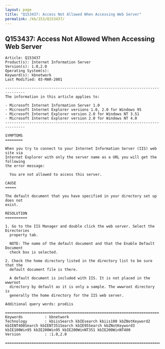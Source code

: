 ```yaml
---
layout: page
title: "Q153437: Access Not Allowed When Accessing Web Server"
permalink: /kb/153/Q153437/
---
```


## Q153437: Access Not Allowed When Accessing Web Server

	Article: Q153437
	Product(s): Internet Information Server
	Version(s): 1.0,2.0
	Operating System(s): 
	Keyword(s): kbnetwork
	Last Modified: 03-MAR-2001
	
	-------------------------------------------------------------------------------
	The information in this article applies to:
	
	- Microsoft Internet Information Server 1.0 
	- Microsoft Internet Explorer versions 1.0, 2.0 for Windows 95 
	- Microsoft Internet Explorer version 2.0 for Windows NT 3.51 
	- Microsoft Internet Explorer version 2.0 for Windows NT 4.0 
	-------------------------------------------------------------------------------
	
	SYMPTOMS
	========
	
	When you try to connect to your Internet Information Server (IIS) web site via
	Internet Explorer with only the server name as a URL you will get the following
	the error message:
	
	  You are not allowed to access this server.
	
	CAUSE
	=====
	
	The default document that you have specified in your directory set up does not
	exist.
	
	RESOLUTION
	==========
	
	1. Go to the IIS Manager and double click the web server. Select the Directories
	  property tab.
	
	  NOTE: The name of the default document and that the Enable Default Document
	  check box is selected.
	
	2. Check the home directory listed in the directory list to be sure that the
	  default document file is there.
	
	  A default document is included with IIS. It is not placed in the wwwroot
	  directory by default as it is only a sample. The wwwroot directory is
	  generally the home directory for the IIS web server.
	
	Additional query words: prodiis
	
	======================================================================
	Keywords          : kbnetwork 
	Technology        : kbiisSearch kbIEsearch kbiis100 kbZNotKeyword2 kbIENT400Search kbIENT351Search kbIE95Search kbZNotKeyword3 kbIE100Win95 kbIE200Win95 kbIE200WinNT351 kbIE200WinNT400
	Version           : :1.0,2.0
	
	=============================================================================
	

